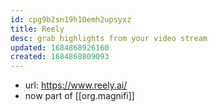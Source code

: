 ```yaml
---
id: cpg9b2sn19h10emh2upsyxz
title: Reely
desc: grab highlights from your video stream
updated: 1684868926160
created: 1684868809093
---
```


- url: https://www.reely.ai/
- now part of [[org.magnifi]]